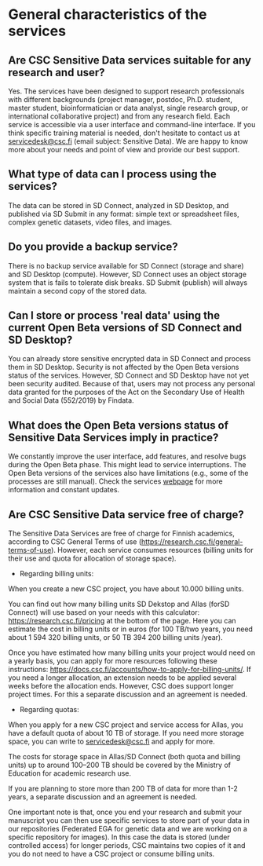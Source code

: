 # General characteristics of the services

## Are CSC Sensitive Data services suitable for any research and user? 
Yes. The services have been designed to support research professionals with different backgrounds (project manager, postdoc, Ph.D. student, master student, bioinformatician or data analyst,  single research group, or international collaborative project) and from any research field. 
Each service is accessible via a user interface and command-line interface.
If you think specific training material is needed, don't hesitate to contact us at servicedesk@csc.fi (email subject: Sensitive Data). We are happy to know more about your needs and point of view and provide our best support. 

## What type of data can I process using the services?
The data can be stored in SD Connect, analyzed in SD Desktop, and published via SD Submit in any format: simple text or spreadsheet files, complex genetic datasets, video files, and images.

## Do you provide a backup service?
There is no backup service available for SD Connect (storage and share) and SD Desktop (compute). However, SD Connect uses an object storage system that is fails to tolerate disk breaks. SD Submit (publish) will always maintain a second copy of the stored data.


## Can I  store or process 'real data' using the current Open Beta versions of SD Connect and SD Desktop?
You can already store sensitive encrypted data in SD Connect and process them in SD Desktop. Security is not affected by the Open Beta versions status of the services.
However, SD Connect and SD Desktop have not yet been security audited. Because of that, users may not process any personal data granted for the purposes of the Act on the Secondary Use of Health and Social Data (552/2019) by Findata.

## What does the Open Beta versions status of Sensitive Data Services imply in practice?
We constantly improve the user interface, add features, and resolve bugs during the Open Beta phase. This might lead to service interruptions. The Open Beta versions of the services also have limitations (e.g., some of the processes are still manual). Check the services [webpage](https://research.csc.fi/sensitive-data-services-future-development) for more information and constant updates. 


## Are CSC Sensitive Data service free of charge?
The Sensitive Data Services are free of charge for Finnish academics, according to CSC General Terms of use (https://research.csc.fi/general-terms-of-use). However, each service consumes resources  (billing units for their use and quota for allocation of storage space). 

* Regarding billing units:

When you create a new CSC project, you have about 10.000 billing units. 

You can find out how many billing units SD Dekstop and Allas (forSD Connect) will use based on your needs with this calculator: https://research.csc.fi/pricing at the bottom of the page.  Here you can estimate the cost in billing units or in euros (for 100 TB/two years, you need about  1 594 320 billing units, or 50 TB  394 200 billing units /year).

Once you have estimated how many billing units your project would need on a yearly basis, you can apply for more resources following these instructions:  https://docs.csc.fi/accounts/how-to-apply-for-billing-units/.  If you need a longer allocation, an extension needs to be applied several weeks before the allocation ends. However, CSC does support longer project times. For this a separate discussion and an agreement is needed. 

* Regarding quotas:

When you apply for a new CSC project and service access for Allas, you have  a default quota of about 10 TB of storage. If you need more storage space, you can write to servicedesk@csc.fi and apply for more. 

The costs for storage space in Allas/SD Connect (both quota and billing units) up to around 100–200 TB should be covered by the Ministry of Education for academic research use. 

If you are planning to store more than 200 TB of data for more than 1-2 years, a separate discussion and an agreement is needed.

One important note is that, once you end your research and submit your manuscript you can then use specific services to store part of your data in our repositories (Federated EGA for genetic data and we are working on a  specific repository for images).  In this case the data is stored (under controlled access) for longer periods, CSC maintains two copies of it and you do not need to have a CSC project or consume billing units.
